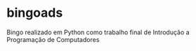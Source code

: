 # bingoads
 Bingo realizado em Python como trabalho final de Introdução a Programação de Computadores
